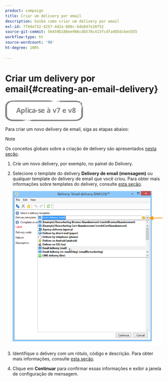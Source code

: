 ```yaml
---
product: campaign
title: Criar um delivery por email
description: Saiba como criar um delivery por email
exl-id: 7f44e732-4257-4d2a-800c-bde847e20f52
source-git-commit: 56459b188ee966cdb578c415fcdfa485dcbed355
workflow-type: ht
source-wordcount: '98'
ht-degree: 100%

---
```


# Criar um delivery por email{#creating-an-email-delivery}

![](../../assets/common.svg)

Para criar um novo delivery de email, siga as etapas abaixo:

>[!NOTE]
>
>Os conceitos globais sobre a criação de delivery são apresentados [nesta seção](steps-about-delivery-creation-steps.md).

1. Crie um novo delivery, por exemplo, no painel do Delivery.
1. Selecione o template do delivery **Delivery de email (mensagem)** ou qualquer template do delivery de email que você criou. Para obter mais informações sobre templates do delivery, consulte [esta seção](about-templates.md).

   ![](assets/s_ncs_user_wizard_email01_1.png)

1. Identifique o delivery com um rótulo, código e descrição. Para obter mais informações, consulte [esta seção](steps-create-and-identify-the-delivery.md#identifying-the-delivery).
1. Clique em **Continuar** para confirmar essas informações e exibir a janela de configuração de mensagem.
